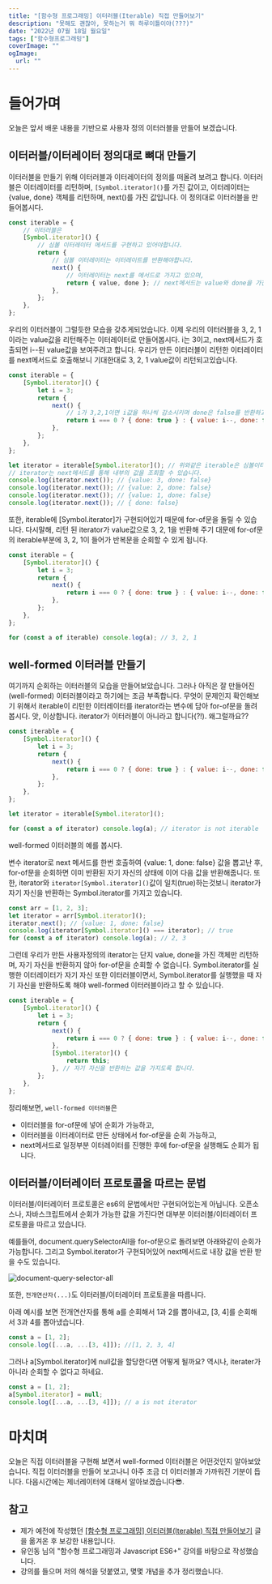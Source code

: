 ```yaml
---
title: "[함수형 프로그래밍] 이터러블(Iterable) 직접 만들어보기"
description: "못해도 괜찮아, 못하는거 뭐 하루이틀이야(???)"
date: "2022년 07월 18일 월요일"
tags: ["함수형프로그래밍"]
coverImage: ""
ogImage:
  url: ""
---
```


# 들어가며

오늘은 앞서 배운 내용을 기반으로 사용자 정의 이터러블을 만들어 보겠습니다.

## 이터러블/이터레이터 정의대로 뼈대 만들기

이터러블을 만들기 위해 이터러블과 이터레이터의 정의를 떠올려 보려고 합니다.
이터러블은 이터레이터를 리턴하며, `[Symbol.iterator]()`를 가진 값이고, 이터레이터는 {value, done} 객체를 리턴하며, next()를 가진 값입니다. 이 정의대로 이터러블을 만들어봅시다.

```js
const iterable = {
	// 이터러블은
	[Symbol.iterator]() {
		// 심볼 이터레이터 메서드를 구현하고 있어야합니다.
		return {
			// 심볼 이터레이터는 이터레이트를 반환해야합니다.
			next() {
				// 이터레이터는 next를 메서드로 가지고 있으며,
				return { value, done }; // next메서드는 value와 done을 가진 객체를 리턴합니다.
			},
		};
	},
};
```

우리의 이터러블이 그럴듯한 모습을 갖추게되었습니다. 이제 우리의 이터러블을 3, 2, 1이라는 value값을 리턴해주는 이터레이터로 만들어봅시다. i는 3이고, next메서드가 호출되면 i--된 value값을 보여주려고 합니다. 우리가 만든 이터러블이 리턴한 이터레이터를 next메서드로 호출해보니 기대한대로 3, 2, 1 value값이 리턴되고있습니다.

```js
const iterable = {
	[Symbol.iterator]() {
		let i = 3;
		return {
			next() {
				// i가 3,2,1이면 i값을 하나씩 감소시키며 done은 false를 반환하고, i가 0이면 done은 true가 됩니다.
				return i === 0 ? { done: true } : { value: i--, done: false };
			},
		};
	},
};

let iterator = iterable[Symbol.iterator](); // 위와같은 iterable은 심볼이터레이터를 통해 interator를 리턴할 수 있습니다.
// iterator는 next메서드를 통해 내부의 값을 조회할 수 있습니다.
console.log(iterator.next()); // {value: 3, done: false}
console.log(iterator.next()); // {value: 2, done: false}
console.log(iterator.next()); // {value: 1, done: false}
console.log(iterator.next()); // { done: false}
```

또한, iterable에 [Symbol.iterator]가 구현되어있기 때문에 for-of문을 돌릴 수 있습니다. 다시말해, 리턴 된 iterator가 value값으로 3, 2, 1을 반환해 주기 대문에 for-of문의 iterable부분에 3, 2, 1이 들어가 반복문을 순회할 수 있게 됩니다.

```js
const iterable = {
	[Symbol.iterator]() {
		let i = 3;
		return {
			next() {
				return i === 0 ? { done: true } : { value: i--, done: false };
			},
		};
	},
};

for (const a of iterable) console.log(a); // 3, 2, 1
```

## well-formed 이터러블 만들기

여기까지 순회하는 이터러블의 모습을 만들어보았습니다. 그러나 아직은 잘 만들어진(well-formed) 이터러블이라고 하기에는 조금 부족합니다. 무엇이 문제인지 확인해보기 위해서 iterable이 리턴한 이터레이터를 iterator라는 변수에 담아 for-of문을 돌려봅시다. 앗, 이상합니다. iterator가 이터러블이 아니라고 합니다(?!). 왜그럴까요??

```js
const iterable = {
	[Symbol.iterator]() {
		let i = 3;
		return {
			next() {
				return i === 0 ? { done: true } : { value: i--, done: false };
			},
		};
	},
};

let iterator = iterable[Symbol.iterator]();

for (const a of iterator) console.log(a); // iterator is not iterable
```

well-formed 이터러블의 예를 봅시다.

변수 iterator로 next 메서드를 한번 호출하여 {value: 1, done: false} 값을 뽑고난 후, for-of문을 순회하면 이미 반환된 자기 자신의 상태에 이어 다음 값을 반환해줍니다. 또한, iterator와 `iterator[Symbol.iterator]()`값이 일치(true)하는것보니 iterator가 자기 자신을 반환하는 Symbol.iterator를 가지고 있습니다.

```js
const arr = [1, 2, 3];
let iterator = arr[Symbol.iterator]();
iterator.next(); // {value: 1, done: false}
console.log(iterator[Symbol.iterator]() === iterator); // true
for (const a of iterator) console.log(a); // 2, 3
```

그런데 우리가 만든 사용자정의의 iterator는 단지 value, done을 가진 객체만 리턴하며, 자기 자신을 반환하지 않아 for-of문을 순회할 수 없습니다. Symbol.iterator를 실행한 이터레이터가 자기 자신 또한 이터러블이면서, Symbol.iterator를 실행했을 때 자기 자신을 반환하도록 해야 well-formed 이터러블이라고 할 수 있습니다.

```js
const iterable = {
	[Symbol.iterator]() {
		let i = 3;
		return {
			next() {
				return i === 0 ? { done: true } : { value: i--, done: false };
			},
			[Symbol.iterator]() {
				return this;
			}, // 자기 자신을 반환하는 값을 가지도록 합니다.
		};
	},
};
```

정리해보면, `well-formed 이터러블`은

- 이터러블을 for-of문에 넣어 순회가 가능하고,
- 이터러블을 이터레이터로 만든 상태에서 for-of문을 순회 가능하고,
- next메서드로 일정부분 이터레이터를 진행한 후에 for-of문을 실행해도 순회가 됩니다.

## 이터러블/이터레이터 프로토콜을 따르는 문법

이터러블/이터레이터 프로토콜은 es6의 문법에서만 구현되어있는게 아닙니다. 오픈소스나, 자바스크립트에서 순회가 가능한 값을 가진다면 대부분 이터러블/이터레이터 프로토콜을 따르고 있습니다.

예를들어, document.querySelectorAll을 for-of문으로 돌려보면 아래와같이 순회가 가능합니다. 그리고 Symbol.iterator가 구현되어있어 next메서드로 내장 값을 반환 받을 수도 있습니다.

![document-query-selector-all](/images/functional-programming/3-1.png)

또한, `전개연산자(...)`도 이터러블/이터레이터 프로토콜을 따릅니다.

아래 예시를 보면 전개연산자를 통해 a를 순회해서 1과 2를 뽑아내고, [3, 4]를 순회해서 3과 4를 뽑아냈습니다.

```js
const a = [1, 2];
console.log([...a, ...[3, 4]]); //[1, 2, 3, 4]
```

그러나 a[Symbol.iterator]에 null값을 할당한다면 어떻게 될까요? 역시나, iterater가 아니라 순회할 수 없다고 하네요.

```js
const a = [1, 2];
a[Symbol.iterator] = null;
console.log([...a, ...[3, 4]]); // a is not iterator
```

# 마치며

오늘은 직접 이터러블을 구현해 보면서 well-formed 이터러블은 어떤것인지 알아보았습니다. 직접 이터러블을 만들어 보고나니 아주 조금 더 이터러블과 가까워진 기분이 듭니다. 다음시간에는 제너레이터에 대해서 알아보겠습니다😎.

## 참고

- 제가 예전에 작성했던 [[함수형 프로그래밍] 이터러블(Iterable) 직접 만들어보기](https://devcecy.tistory.com/15) 글을 옮겨온 후 보강한 내용입니다.
- 유인동 님의 "함수형 프로그래밍과 Javascript ES6+" 강의를 바탕으로 작성했습니다.
- 강의를 들으며 저의 해석을 덧붙였고, 몇몇 개념을 추가 정리했습니다.
